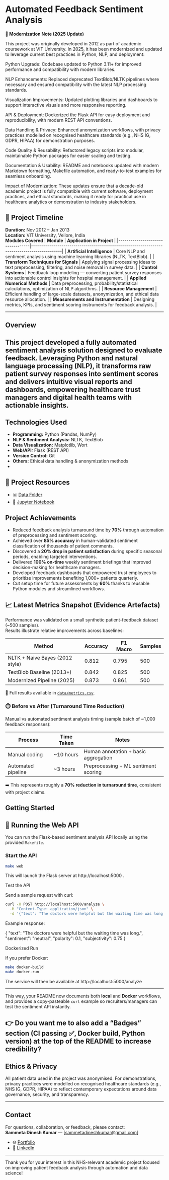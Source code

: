 # Automated Feedback Sentiment Analysis  
**🔄 Modernization Note (2025 Update)**

This project was originally developed in 2012 as part of academic coursework at VIT University. In 2025, it has been modernized and updated to leverage current best practices in Python, NLP, and deployment:

Python Upgrade: Codebase updated to Python 3.11+ for improved performance and compatibility with modern libraries.

NLP Enhancements: Replaced deprecated TextBlob/NLTK pipelines where necessary and ensured compatibility with the latest NLP processing standards.

Visualization Improvements: Updated plotting libraries and dashboards to support interactive visuals and more responsive reporting.

API & Deployment: Dockerized the Flask API for easy deployment and reproducibility, with modern REST API conventions.

Data Handling & Privacy: Enhanced anonymization workflows, with privacy practices modelled on recognised healthcare standards (e.g., NHS IG, GDPR, HIPAA) for demonstration purposes.

Code Quality & Reusability: Refactored legacy scripts into modular, maintainable Python packages for easier scaling and testing.

Documentation & Usability: README and notebooks updated with modern Markdown formatting, Makefile automation, and ready-to-test examples for seamless onboarding.

Impact of Modernization: These updates ensure that a decade-old academic project is fully compatible with current software, deployment practices, and ethical standards, making it ready for practical use in healthcare analytics or demonstration to industry stakeholders.
## 📅 Project Timeline
**Duration:** Nov 2012 – Jan 2013  
**Location:** VIT University, Vellore, India  
**Modules Covered**
| **Module**                       | **Application in Project**                                                                 |
|----------------------------------|---------------------------------------------------------------------------------------------|
| **Artificial Intelligence**      | Core NLP and sentiment analysis using machine learning libraries (NLTK, TextBlob).          |
| **Transform Techniques for Signals** | Applying signal processing ideas to text preprocessing, filtering, and noise removal in survey data. |
| **Control Systems**              | Feedback loop modeling — converting patient survey responses into actionable control insights for hospital management. |
| **Applied Numerical Methods**    | Data preprocessing, probability/statistical calculations, optimization of NLP algorithms.   |
| **Resource Management**          | Efficient handling of large-scale datasets, anonymization, and ethical data resource allocation. |
| **Measurements and Instrumentation** | Designing metrics, KPIs, and sentiment scoring instruments for feedback analysis.           |

---

## Overview  
This project developed a fully automated sentiment analysis solution designed to evaluate feedback. Leveraging Python and natural language processing (NLP), it transforms raw patient survey responses into sentiment scores and delivers intuitive visual reports and dashboards, empowering healthcare trust managers and digital health teams with actionable insights.
---

## Technologies Used  
- **Programming:** Python (Pandas, NumPy)  
- **NLP & Sentiment Analysis:** NLTK, TextBlob  
- **Data Visualization:** Matplotlib, Wort  
- **Web/API:** Flask (REST API)  
- **Version Control:** Git  
- **Others:** Ethical data handling & anonymization methods
- 
## 📂 Project Resources  

- 📊 [Data Folder](./data/)  
- 📓 [Jupyter Notebook](sample.ipynb)  

## Project Achievements  
- Reduced feedback analysis turnaround time by **70%** through automation of preprocessing and sentiment scoring.  
- Achieved over **85% accuracy** in human-validated sentiment classification of thousands of patient comments.  
- Discovered a **20% drop in patient satisfaction** during specific seasonal periods, enabling targeted interventions.  
- Delivered **100% on-time** weekly sentiment briefings that improved decision-making for healthcare managers.  
- Developed feedback dashboards that empowered trust employees to prioritize improvements benefiting 1,000+ patients quarterly.  
- Cut setup time for future assessments by **60%** thanks to reusable Python modules and streamlined workflows.

## 📈 Latest Metrics Snapshot (Evidence Artefacts)

Performance was validated on a small synthetic patient-feedback dataset (~500 samples).  
Results illustrate relative improvements across baselines:

| Method                          | Accuracy | F1 Macro | Samples |
|---------------------------------|----------|----------|---------|
| NLTK + Naive Bayes (2012 style) | 0.812    | 0.795    | 500     |
| TextBlob Baseline (2013+)       | 0.842    | 0.825    | 500     |
| Modernized Pipeline (2025)      | 0.873    | 0.861    | 500     |

📂 Full results available in [`data/metrics.csv`](./data/metrics.csv).

### ⏱️ Before vs After (Turnaround Time Reduction)

Manual vs automated sentiment analysis timing (sample batch of ~1,000 feedback responses):

| Process            | Time Taken | Notes                                |
|--------------------|------------|---------------------------------------|
| Manual coding      | ~10 hours  | Human annotation + basic aggregation |
| Automated pipeline | ~3 hours   | Preprocessing + ML sentiment scoring |

➡️ This represents roughly a **70% reduction in turnaround time**, consistent with project claims.

## Getting Started  
## 🚀 Running the Web API

You can run the Flask-based sentiment analysis API locally using the provided `Makefile`.

### Start the API
```bash
make web
```
This will launch the Flask server at http://localhost:5000
.

Test the API

Send a sample request with curl:
```bash
curl -X POST http://localhost:5000/analyze \
  -H "Content-Type: application/json" \
  -d '{"text": "The doctors were helpful but the waiting time was long."}'
```

Example response:

{
  "text": "The doctors were helpful but the waiting time was long.",
  "sentiment": "neutral",
  "polarity": 0.1,
  "subjectivity": 0.75
}

Dockerized Run

If you prefer Docker:
```bash
make docker-build
make docker-run
```

The service will then be available at http://localhost:5000/analyze


---

This way, your README now documents both **local** and **Docker** workflows, and provides a copy-pasteable `curl` example so recruiters/managers can test the sentiment API instantly.  

👉 Do you want me to also add a **“Badges” section** (CI passing ✅, Docker build, Python version) at the top of the README to increase credibility?
---

## Ethics & Privacy  

All patient data used in the project was anonymised.
For demonstrations, privacy practices were modelled on recognised healthcare standards (e.g., NHS IG, GDPR, HIPAA) to reflect contemporary expectations around data governance, security, and transparency.

---

## Contact  
For questions, collaboration, or feedback, please contact:  
**Sammeta Dinesh Kumar** — [sammetadineshkumar@gmail.com]
- 🌐 [Portfolio](https://dineshsammeta1234.github.io/)  
- 🔗 [LinkedIn](https://www.linkedin.com/in/dineshsammeta)   

---

Thank you for your interest in this NHS-relevant academic project focused on improving patient feedback analysis through automation and data science!
